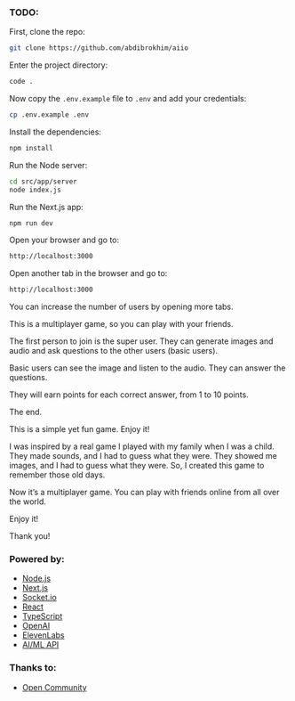 ### TODO:

First, clone the repo:
```bash
git clone https://github.com/abdibrokhim/aiio
```

Enter the project directory:
```bash
code .
```

Now copy the `.env.example` file to `.env` and add your credentials:
```bash
cp .env.example .env
```

Install the dependencies:
```bash
npm install
```

Run the Node server:
```bash
cd src/app/server
node index.js
```

Run the Next.js app:
```bash
npm run dev
```

Open your browser and go to:
```bash
http://localhost:3000
```

Open another tab in the browser and go to:
```bash
http://localhost:3000
```

You can increase the number of users by opening more tabs.

This is a multiplayer game, so you can play with your friends.

The first person to join is the super user. They can generate images and audio and ask questions to the other users (basic users).

Basic users can see the image and listen to the audio. They can answer the questions.

They will earn points for each correct answer, from 1 to 10 points.

The end.

This is a simple yet fun game. Enjoy it!

I was inspired by a real game I played with my family when I was a child. They made sounds, and I had to guess what they were. They showed me images, and I had to guess what they were. So, I created this game to remember those old days.

Now it’s a multiplayer game. You can play with friends online from all over the world.

Enjoy it!

Thank you!

### Powered by:
- [Node.js](https://nodejs.org/)
- [Next.js](https://nextjs.org/)
- [Socket.io](https://socket.io/)
- [React](https://reactjs.org/)
- [TypeScript](https://www.typescriptlang.org/)
- [OpenAI](https://openai.com/)
- [ElevenLabs](https://elevenlabs.io/)
- [AI/ML API](https://aimlapi.com/)

### Thanks to:
- [Open Community](https://linkedin.com/company/opencommunity)